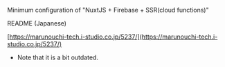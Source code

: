 Minimum configuration of "NuxtJS + Firebase + SSR(cloud functions)"

README (Japanese)

[https://marunouchi-tech.i-studio.co.jp/5237/](https://marunouchi-tech.i-studio.co.jp/5237/)

* Note that it is a bit outdated.